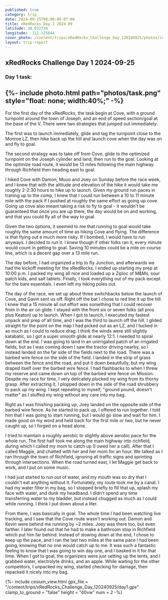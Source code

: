 ```yaml
---
published: true
category: trip
date: 2024-09-25T00:00:00-07:00
title: xRedRocks Day 1 2024-09
latitude: 38.622734
longitude: -112.125644
cover_photo: /content/trips/xRedRocks_Challenge_Day_120240925/photos/cover_photo.jpg
layout: trip-report
---
```


## xRedRocks Challenge Day 1 2024-09-25

### Day 1 task: 

{%- include photo.html 
    path="photos/task.png"
    style="float: none; width:40%;"
-%}
---

For the first day of the xRedRocks, the task begin at Cove, with a ground turnpoint around the town of Joseph, and an end of speed section/goal at the base of the V. There were two strategies that jumped out immediately:

The first was to launch immediately, glide and tag the turnpoint close to the Monroe LZ, then hike back up the hill and launch cove when the day was on and fly to goal. 

The second strategy was to take off from Cove, glide to the optimized turnpoint on the Joseph cylinder and land, then run to the goal. Looking at the optimize road route, it would be 13 miles following the main highway through Richfield then heading east to goal.

I hiked Cove with Damon, Muuo and Joey on Sunday before the race week, and I knew that with the altitude and elevation of the hike it would take me roughly 2-2:30 hours to hike up to launch. Given my ground run paces in traning up to the comp, I knew that I could run between a 10 to 11 minute mile with the pack if I pushed at roughly the same effort as going up cove. Going up cove also meant taking a risk to fly to goal - it wouldn't be guaranteed that once you are up there, the day would be on and working, and that you could fly all of the way to goal.

Given the two options, it seemed to me that running to goal would take roughly the same amount of time as hiking Cove and flying. The difference is that flying out e much more risky. If I bombed, I would have to run anyways. I decided to run it. I knew though if other folks ran it, every minute would count in getting to goal. Saving 10 minutes could be a mile on course line, which is a decent gap over a 13 mile run.

The day before, I had organized a trip to fly Junction, and afterwards we had the kickoff meeting for the xRedRocks. I ended up starting my prep at 10:00 p.m. I packed my wing all nice and loaded up a Ziploc of M&Ms, sour patch kids, and salt tablets. Finally, I took everything out of my pack except for the bare essentials. I even left my hiking poles out.

The day of the race, we set up about three switchbacks below the launch of Cove, and Gavin sent us off. Right off the bat I chose to red line it up the hill. I knew that a 15 minute all out effort was something that I could recover from in the air on glide. I stayed with the front six or seven folks (all pros plus Keaton) up to launch. When I got to launch, I executed my fastest unpack and prep of all time, and I was the third to launch off the hill. I glided straight for the point on the map I had picked out as an LZ, and I tucked in as much as I could to reduce drag. I think the winds were still slightly katabatic, so I got a super smooth glide at nearly 12:1.  I needed to spiral down at the end. I was going to land in an unirrigated patch of an irrigated fields, but as I was coming down I saw the tractor driving nearby, so I instead landed on the far side of the fields next to the road. There was a barbed wire fence on the side of the field. I landed in the strip of grass between the fence and the road, and put it down beautifully, but my wing draped itself over the barbed wire fence. I had flashbacks to when I threw my reserve and came down on top of the barbed wire fence on Mission. Despite my race for time, I very delicately plucked my wing from its thorny grasp. After extracting it, I plopped down in the side of the road shrubbery to pack up my wing. I kept repeating to myself, "ground pound, doesn't matter" as I stuffed my wing without any care into my bag. 

Right as I was finishing packing up, Joey landed on the opposite side of the barbed wire fence. As he started to pack up, I offered to run together. I told him that I was going to start running, but I would go slow and wait for him. I made good on my word and held back for the first mile or two, but he never caught up, so I forged on a head alone. 

I tried to maintain a roughly aerobic to slightly above aerobic pace for the whole run. The first half took me along the main highway into richfield, during which I called my mom to catch up (I owed her a call). After that I called Maggie, and chatted with her and her mom for an hour. We talked as I ran through the town of Richfield, ignoring all traffic signs and sprinting through intersections. When the road turned east, I let Maggie get back to work, and I put on some music.

I had just started to run out of water, and my mouth was so dry that I couldn't eat anything without it. Fortunately, my route took me by a canal. I had my water filter in my bag, so I stopped briefly to fill that up, splash my face with water, and dunk my headband. I didn't spend any time transferring water to my bladder, but instead chugged as much as I could while running. I think I put down about a liter. 

From there, I was basically in goal. The whole time I had been watching live tracking, and I saw that the Cove route wasn't working out. Damon and Kevin were behind me running by ~2 miles. Joey was there too, but even farther. I later found out that he had to make a bathroom stop in Richfield which put him far behind. Instead of slowing down at the end, I chose to keep up the pace, and I ran the last two miles at the same pace I had been going, knowing that no one would catch up to me. It was such a fantastic feeling to know that I was going to win day one, and I basked in it for that time. When I got to goal, the organizers were just setting up the tents, and I grabbed water, electrolyte drinks, and an apple. While waiting for the other competitors, I unpacked my wing, started checking for damage, then repacked it nicely into my bag.

{%- include cesium_view.html
	gpx_file = "/content/trips/xRedRocks_Challenge_Day_120240925/day1.gpx"
	clamp_to_ground = "false"
	height = "40vw"
	num = 2 -%}



